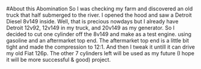 #About this Abomination
So I was checking my farm and discovered an old truck that half submerged to the river. I opened the hood and saw a Detroit Diesel 8v149 inside. Well, that is precious nowdays but I already have Detroit 12v92, 12v149 in my truck, and 20v149 as my generator. So I decided to cut one cylinder off the 8v149 and make as a test engine. using gasoline and an aftermarket top end. The aftermarket top end is a little bit tight and made the compression to 12:1. And then I tweak it untill it can drive my old Fiat 126p. The other 7 cylinders left will be used as my future (I hope it will be more successful & good) project.